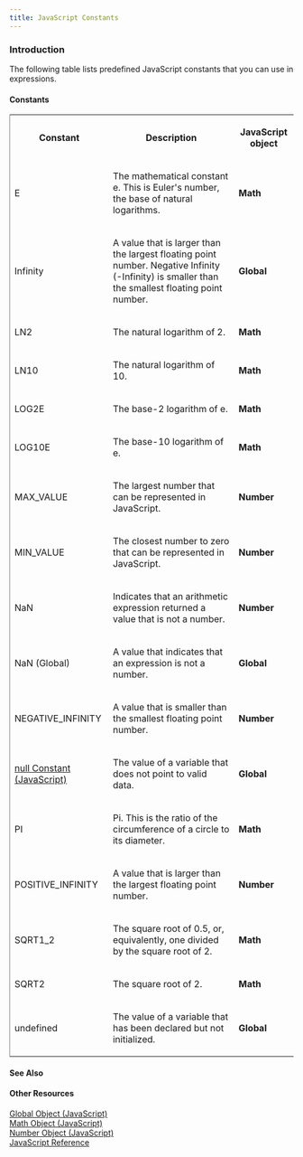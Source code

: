 ```yaml
---
title: JavaScript Constants
---
```


### Introduction 

 The following table lists predefined JavaScript constants that you can use in expressions.

#### Constants 

<div id="sectionSection0" class="section" name="collapseableSection" style="" expanded="true">
  <div class="caption"></div>
  <div class="tableSection">
    <table width="50%" cellspacing="2" cellpadding="5" frame="lhs">
      <tr>
        <th>
          <p xmlns:util="util">
            Constant
          </p>
        </th>
        <th>
          <p xmlns:util="util">
            Description
          </p>
        </th>
        <th>
          <p xmlns:util="util">
            JavaScript object
          </p>
        </th>
      </tr>
      <tr>
        <td>
          <p xmlns:util="util">
            E
          </p>
        </td>
        <td>
          <p xmlns:util="util">
            The mathematical constant e. This is Euler's number, the base of natural logarithms.
          </p>
        </td>
        <td>
          <p xmlns:util="util">
            <b>Math</b>
          </p>
        </td>
      </tr>
      <tr>
        <td>
          <p xmlns:util="util">
            Infinity
          </p>
        </td>
        <td>
          <p xmlns:util="util">
            A value that is larger than the largest floating point number. Negative Infinity (-Infinity) is smaller than the smallest floating point number.
          </p>
        </td>
        <td>
          <p xmlns:util="util">
            <b>Global</b>
          </p>
        </td>
      </tr>
      <tr>
        <td>
          <p xmlns:util="util">
            LN2
          </p>
        </td>
        <td>
          <p xmlns:util="util">
            The natural logarithm of 2.
          </p>
        </td>
        <td>
          <p xmlns:util="util">
            <b>Math</b>
          </p>
        </td>
      </tr>
      <tr>
        <td>
          <p xmlns:util="util">
            LN10
          </p>
        </td>
        <td>
          <p xmlns:util="util">
            The natural logarithm of 10.
          </p>
        </td>
        <td>
          <p xmlns:util="util">
            <b>Math</b>
          </p>
        </td>
      </tr>
      <tr>
        <td>
          <p xmlns:util="util">
            LOG2E
          </p>
        </td>
        <td>
          <p xmlns:util="util">
            The base-2 logarithm of e.
          </p>
        </td>
        <td>
          <p xmlns:util="util">
            <b>Math</b>
          </p>
        </td>
      </tr>
      <tr>
        <td>
          <p xmlns:util="util">
            LOG10E
          </p>
        </td>
        <td>
          <p xmlns:util="util">
            The base-10 logarithm of e.
          </p>
        </td>
        <td>
          <p xmlns:util="util">
            <b>Math</b>
          </p>
        </td>
      </tr>
      <tr>
        <td>
          <p xmlns:util="util">
            MAX_VALUE
          </p>
        </td>
        <td>
          <p xmlns:util="util">
            The largest number that can be represented in JavaScript.
          </p>
        </td>
        <td>
          <p xmlns:util="util">
            <b>Number</b>
          </p>
        </td>
      </tr>
      <tr>
        <td>
          <p xmlns:util="util">
            MIN_VALUE
          </p>
        </td>
        <td>
          <p xmlns:util="util">
            The closest number to zero that can be represented in JavaScript.
          </p>
        </td>
        <td>
          <p xmlns:util="util">
            <b>Number</b>
          </p>
        </td>
      </tr>
      <tr>
        <td>
          <p xmlns:util="util">
            NaN
          </p>
        </td>
        <td>
          <p xmlns:util="util">
            Indicates that an arithmetic expression returned a value that is not a number.
          </p>
        </td>
        <td>
          <p xmlns:util="util">
            <b>Number</b>
          </p>
        </td>
      </tr>
      <tr>
        <td>
          <p xmlns:util="util">
            NaN (Global)
          </p>
        </td>
        <td>
          <p xmlns:util="util">
            A value that indicates that an expression is not a number.
          </p>
        </td>
        <td>
          <p xmlns:util="util">
            <b>Global</b>
          </p>
        </td>
      </tr>
      <tr>
        <td>
          <p xmlns:util="util">
            NEGATIVE_INFINITY
          </p>
        </td>
        <td>
          <p xmlns:util="util">
            A value that is smaller than the smallest floating point number.
          </p>
        </td>
        <td>
          <p xmlns:util="util">
            <b>Number</b>
          </p>
        </td>
      </tr>
      <tr>
        <td>
          <p xmlns:util="util">
            <span sdata="link"><a href="d98d2a02-1e8c-4c3e-93f0-2a16d453cc33.htm">null Constant (JavaScript)</a></span>
          </p>
        </td>
        <td>
          <p xmlns:util="util">
            The value of a variable that does not point to valid data.
          </p>
        </td>
        <td>
          <p xmlns:util="util">
            <b>Global</b>
          </p>
        </td>
      </tr>
      <tr>
        <td>
          <p xmlns:util="util">
            PI
          </p>
        </td>
        <td>
          <p xmlns:util="util">
            Pi. This is the ratio of the circumference of a circle to its diameter.
          </p>
        </td>
        <td>
          <p xmlns:util="util">
            <b>Math</b>
          </p>
        </td>
      </tr>
      <tr>
        <td>
          <p xmlns:util="util">
            POSITIVE_INFINITY
          </p>
        </td>
        <td>
          <p xmlns:util="util">
            A value that is larger than the largest floating point number.
          </p>
        </td>
        <td>
          <p xmlns:util="util">
            <b>Number</b>
          </p>
        </td>
      </tr>
      <tr>
        <td>
          <p xmlns:util="util">
            SQRT1_2
          </p>
        </td>
        <td>
          <p xmlns:util="util">
            The square root of 0.5, or, equivalently, one divided by the square root of 2.
          </p>
        </td>
        <td>
          <p xmlns:util="util">
            <b>Math</b>
          </p>
        </td>
      </tr>
      <tr>
        <td>
          <p xmlns:util="util">
            SQRT2
          </p>
        </td>
        <td>
          <p xmlns:util="util">
            The square root of 2.
          </p>
        </td>
        <td>
          <p xmlns:util="util">
            <b>Math</b>
          </p>
        </td>
      </tr>
      <tr>
        <td>
          <p xmlns:util="util">
            undefined
          </p>
        </td>
        <td>
          <p xmlns:util="util">
            The value of a variable that has been declared but not initialized.
          </p>
        </td>
        <td>
          <p xmlns:util="util">
            <b>Global</b>
          </p>
        </td>
      </tr>
    </table>
  </div>
</div>

#### See Also 

<div id="seeAlsoSection" class="section" name="collapseableSection" style="">
  <h4 class="subHeading">
    Other Resources
  </h4>
  <div class="seeAlsoStyle">
    <span sdata="link" xmlns:util="util"><a href="81a40cad-9354-4e38-8ad0-83fc4257baee.htm">Global Object (JavaScript)</a></span>
  </div>
  <div class="seeAlsoStyle">
    <span sdata="link" xmlns:util="util"><a href="607b94cb-921c-43cd-b514-fdbc13aeced6.htm">Math Object (JavaScript)</a></span>
  </div>
  <div class="seeAlsoStyle">
    <span sdata="link" xmlns:util="util"><a href="76e87c37-cf6c-46cc-bafa-04be1fe3d78d.htm">Number Object (JavaScript)</a></span>
  </div>
  <div class="seeAlsoStyle">
    <span sdata="link" xmlns:util="util"><a href="29f83a2c-48c5-49e2-9ae0-7371d2cda2ff.htm">JavaScript Reference</a></span>
  </div>
</div>

